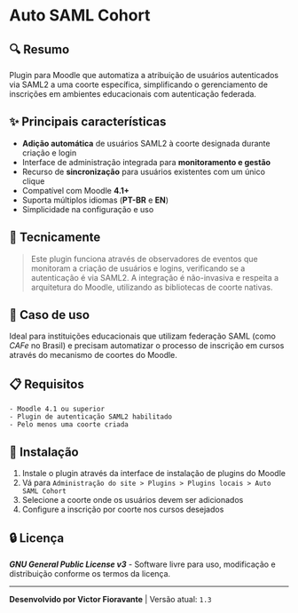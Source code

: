 # Auto SAML Cohort

## 🔍 Resumo
Plugin para Moodle que automatiza a atribuição de usuários autenticados via SAML2 a uma coorte específica, simplificando o gerenciamento de inscrições em ambientes educacionais com autenticação federada.

## ✨ Principais características
- **Adição automática** de usuários SAML2 à coorte designada durante criação e login
- Interface de administração integrada para **monitoramento e gestão**
- Recurso de **sincronização** para usuários existentes com um único clique
- Compatível com Moodle **4.1+**
- Suporta múltiplos idiomas (**PT-BR** e **EN**)
- Simplicidade na configuração e uso

## 🔧 Tecnicamente
> Este plugin funciona através de observadores de eventos que monitoram a criação de usuários e logins, verificando se a autenticação é via SAML2. A integração é não-invasiva e respeita a arquitetura do Moodle, utilizando as bibliotecas de coorte nativas.

## 💼 Caso de uso
Ideal para instituições educacionais que utilizam federação SAML (como *CAFe* no Brasil) e precisam automatizar o processo de inscrição em cursos através do mecanismo de coortes do Moodle.

## 📋 Requisitos
```
- Moodle 4.1 ou superior
- Plugin de autenticação SAML2 habilitado
- Pelo menos uma coorte criada
```

## 🚀 Instalação
1. Instale o plugin através da interface de instalação de plugins do Moodle
2. Vá para `Administração do site > Plugins > Plugins locais > Auto SAML Cohort`
3. Selecione a coorte onde os usuários devem ser adicionados
4. Configure a inscrição por coorte nos cursos desejados

## 🔒 Licença
***GNU General Public License v3*** - Software livre para uso, modificação e distribuição conforme os termos da licença.

---

**Desenvolvido por Victor Fioravante** | Versão atual: `1.3`
